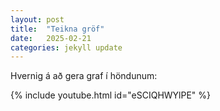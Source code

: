 ```yaml
---
layout: post
title:  "Teikna gröf"
date:   2025-02-21
categories: jekyll update
---
```



Hvernig á að gera graf í höndunum:

{% include youtube.html id="eSCIQHWYlPE" %}